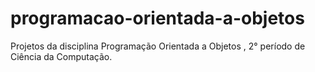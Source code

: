 # programacao-orientada-a-objetos
Projetos da disciplina Programação Orientada a Objetos , 2° período de Ciência da Computação.
